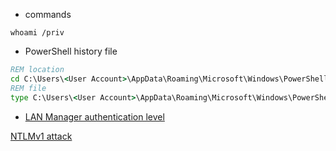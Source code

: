 - commands

```PS
whoami /priv
```

- PowerShell history file

```cmd
REM location
cd C:\Users\<User Account>\AppData\Roaming\Microsoft\Windows\PowerShell\PSReadLine
REM file
type C:\Users\<User Account>\AppData\Roaming\Microsoft\Windows\PowerShell\PSReadLine\ConsoleHost_history.txt
```

- [LAN Manager authentication level](https://docs.microsoft.com/en-us/windows/security/threat-protection/security-policy-settings/network-security-lan-manager-authentication-level)

[NTLMv1 attack](https://github.com/SpiderLabs/Responder)